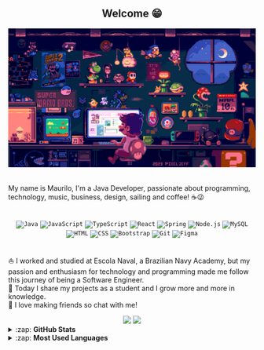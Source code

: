 <div align="center"><h2> Welcome 😁</h2></div>

<div align="center">
    <img width="750" title="about maurio" src="https://github.com/maurilosantos/maurilosantos/blob/main/gif%20mario.gif?raw=true"/>
</div><br>


My name is Maurilo, I'm a Java Developer, passionate about programming, technology, music, business, design, sailing and coffee! ☕😜
<div align="center"><br>
	<code><img height="40" src="https://user-images.githubusercontent.com/25181517/117201156-9a724800-adec-11eb-9a9d-3cd0f67da4bc.png" alt="Java" title="Java" /></code>
	<code><img height="40" src="https://user-images.githubusercontent.com/25181517/117447155-6a868a00-af3d-11eb-9cfe-245df15c9f3f.png" alt="JavaScript" title="JavaScript" /></code>
	<code><img height="40" src="https://user-images.githubusercontent.com/25181517/183890598-19a0ac2d-e88a-4005-a8df-1ee36782fde1.png" alt="TypeScript" title="TypeScript" /></code>
	<code><img height="40" src="https://user-images.githubusercontent.com/25181517/183897015-94a058a6-b86e-4e42-a37f-bf92061753e5.png" alt="React" title="React" /></code>
	<code><img height="40" src="https://user-images.githubusercontent.com/25181517/117201470-f6d56780-adec-11eb-8f7c-e70e376cfd07.png" alt="Spring" title="Spring" /></code>
	<code><img height="40" src="https://user-images.githubusercontent.com/25181517/183568594-85e280a7-0d7e-4d1a-9028-c8c2209e073c.png" alt="Node.js" title="Node.js" /></code>
	<code><img height="40" src="https://user-images.githubusercontent.com/25181517/183896128-ec99105a-ec1a-4d85-b08b-1aa1620b2046.png" alt="MySQL" title="MySQL" /></code>
	<code><img height="40" src="https://user-images.githubusercontent.com/25181517/192158954-f88b5814-d510-4564-b285-dff7d6400dad.png" alt="HTML" title="HTML" /></code>
	<code><img height="40" src="https://user-images.githubusercontent.com/25181517/183898674-75a4a1b1-f960-4ea9-abcb-637170a00a75.png" alt="CSS" title="CSS" /></code>
	<code><img height="40" src="https://user-images.githubusercontent.com/25181517/183898054-b3d693d4-dafb-4808-a509-bab54cf5de34.png" alt="Bootstrap" title="Bootstrap" /></code>
	<code><img height="40" src="https://user-images.githubusercontent.com/25181517/192108372-f71d70ac-7ae6-4c0d-8395-51d8870c2ef0.png" alt="Git" title="Git" /></code>
	<code><img height="40" src="https://user-images.githubusercontent.com/25181517/189715289-df3ee512-6eca-463f-a0f4-c10d94a06b2f.png" alt="Figma" title="Figma" /></code>
</div><br>

⛵ I worked and studied at Escola Naval, a Brazilian Navy Academy, but my passion and enthusiasm for technology and programming made me follow this journey of being a Software Engineer.
<br>👾 Today I share my projects as a student and I grow more and more in knowledge.<br>
🥳 I love making friends so chat with me!

 <div align="center"> 
  <a href = "mailto:maurilosantoss1@gmail.com"><img src="https://img.shields.io/badge/-Gmail-%23333?style=for-the-badge&logo=gmail&logoColor=white" target="_blank"></a>
  <a href="https://www.linkedin.com/in/maurilosantos" target="_blank"><img src="https://img.shields.io/badge/-LinkedIn-%230077B5?style=for-the-badge&logo=linkedin&logoColor=white" target="_blank"></a>
 </div>

<details>
 <summary>:zap: <b>GitHub Stats</b></summary>
<a  href="https://github.com/maurilosantos">
  <img  height="180em"  src="https://github-readme-stats.vercel.app/api?username=maurilosantos&theme=buefy&show_icons=true">
</a>
</details>

<details>
 <summary>:zap: <b>Most Used Languages</b></summary>
<a  href="https://github.com/maurilosantos">
  <img  height="180em"  src="https://github-readme-stats.vercel.app/api/top-langs/?username=maurilosantos&theme=buefy&layout=compact">
</a>
</details>
